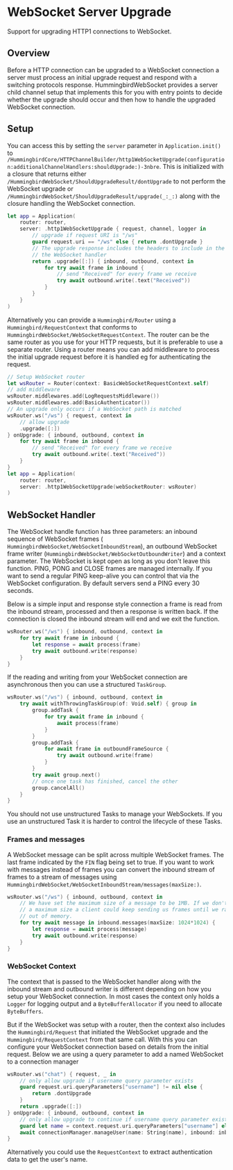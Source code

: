 # WebSocket Server Upgrade

Support for upgrading HTTP1 connections to WebSocket.

## Overview

Before a HTTP connection can be upgraded to a WebSocket connection a server must process an initial upgrade request and respond with a switching protocols response. HummingbirdWebSocket provides a server child channel setup that implements this for you with entry points to decide whether the upgrade should occur and then how to handle the upgraded WebSocket connection.

## Setup

You can access this by setting the `server` parameter in `Application.init()` to ``/HummingbirdCore/HTTPChannelBuilder/http1WebSocketUpgrade(configuration:additionalChannelHandlers:shouldUpgrade:)-3nbre``. This is initialized with a closure that returns either ``/HummingbirdWebSocket/ShouldUpgradeResult/dontUpgrade`` to not perform the WebSocket upgrade or ``/HummingbirdWebSocket/ShouldUpgradeResult/upgrade(_:_:)`` along with the closure handling the WebSocket connection.

```swift
let app = Application(
    router: router,
    server: .http1WebSocketUpgrade { request, channel, logger in
        // upgrade if request URI is "/ws"
        guard request.uri == "/ws" else { return .dontUpgrade }
        // The upgrade response includes the headers to include in the response and 
        // the WebSocket handler
        return .upgrade([:]) { inbound, outbound, context in
            for try await frame in inbound {
                // send "Received" for every frame we receive
                try await outbound.write(.text("Received"))
            }
        }
    }
)
```

Alternatively you can provide a ``Hummingbird/Router`` using a ``Hummingbird/RequestContext`` that conforms to ``HummingbirdWebSocket/WebSocketRequestContext``. The router can be the same router as you use for your HTTP requests, but it is preferable to use a separate router. Using a router means you can add middleware to process the initial upgrade request before it is handled eg for authenticating the request. 

```swift
// Setup WebSocket router
let wsRouter = Router(context: BasicWebSocketRequestContext.self)
// add middleware
wsRouter.middlewares.add(LogRequestsMiddleware())
wsRouter.middlewares.add(BasicAuthenticator())
// An upgrade only occurs if a WebSocket path is matched
wsRouter.ws("/ws") { request, context in
    // allow upgrade
    .upgrade([:])
} onUpgrade: { inbound, outbound, context in
    for try await frame in inbound {
        // send "Received" for every frame we receive
        try await outbound.write(.text("Received"))
    }
}
let app = Application(
    router: router,
    server: .http1WebSocketUpgrade(webSocketRouter: wsRouter)
)
```

## WebSocket Handler

The WebSocket handle function has three parameters: an inbound sequence of WebSocket frames ( ``HummingbirdWebSocket/WebSocketInboundStream``), an outbound WebSocket frame writer (``HummingbirdWebSocket/WebSocketOutboundWriter``) and a context parameter. The WebSocket is kept open as long as you don't leave this function. PING, PONG and CLOSE frames are managed internally. If you want to send a regular PING keep-alive you can control that via the WebSocket configuration. By default servers send a PING every 30 seconds. 

Below is a simple input and response style connection a frame is read from the inbound stream, processed and then a response is written back. If the connection is closed the inbound stream will end and we exit the function.

```swift
wsRouter.ws("/ws") { inbound, outbound, context in
    for try await frame in inbound {
        let response = await process(frame)
        try await outbound.write(response)
    }
}
```

If the reading and writing from your WebSocket connection are asynchronous then you can use a structured `TaskGroup`.

```swift
wsRouter.ws("/ws") { inbound, outbound, context in
    try await withThrowingTaskGroup(of: Void.self) { group in
        group.addTask {
            for try await frame in inbound {
                await process(frame)
            }
        }
        group.addTask {
            for await frame in outboundFrameSource {
                try await outbound.write(frame)
            }
        }
        try await group.next()
        // once one task has finished, cancel the other
        group.cancelAll()
    }
}
```
You should not use unstructured Tasks to manage your WebSockets. If you use an unstructured Task it is harder to control the lifecycle of these Tasks.

### Frames and messages

A WebSocket message can be split across multiple WebSocket frames. The last frame indicated by the `FIN` flag being set to true. If you want to work with messages instead of frames you can convert the inbound stream of frames to a stream of messages using ``HummingbirdWebSocket/WebSocketInboundStream/messages(maxSize:)``.

```swift
wsRouter.ws("/ws") { inbound, outbound, context in
    // We have set the maximum size of a message to be 1MB. If we don't set
    // a maximum size a client could keep sending us frames until we ran 
    // out of memory.
    for try await message in inbound.messages(maxSize: 1024*1024) {
        let response = await process(message)
        try await outbound.write(response)
    }
}
```

### WebSocket Context

The context that is passed to the WebSocket handler along with the inbound stream and outbound writer is different depending on how you setup your WebSocket connection. In most cases the context only holds a `Logger` for logging output and a `ByteBufferAllocator` if you need to allocate `ByteBuffers`. 

But if the WebSocket was setup with a router, then the context also includes the ``Hummingbird/Request`` that initiated the WebSocket upgrade and the ``Hummingbird/RequestContext`` from that same call. With this you can configure your WebSocket connection based on details from the initial request. Below we are using a query parameter to add a named WebSocket to a connection manager

```swift
wsRouter.ws("chat") { request, _ in
    // only allow upgrade if username query parameter exists
    guard request.uri.queryParameters["username"] != nil else {
        return .dontUpgrade
    }
    return .upgrade([:])
} onUpgrade: { inbound, outbound, context in
    // only allow upgrade to continue if username query parameter exists
    guard let name = context.request.uri.queryParameters["username"] else { return }
    await connectionManager.manageUser(name: String(name), inbound: inbound, outbound: outbound)
}
```

Alternatively you could use the `RequestContext` to extract authentication data to get the user's name.

